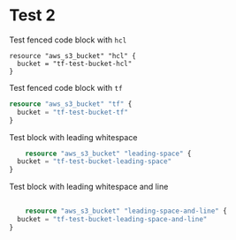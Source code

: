# Test 2

Test fenced code block with `hcl`

```hcl
resource "aws_s3_bucket" "hcl" {
  bucket = "tf-test-bucket-hcl"
}
```

Test fenced code block with `tf`

```tf
resource "aws_s3_bucket" "tf" {
  bucket = "tf-test-bucket-tf"
}
```

Test block with leading whitespace

```terraform
    resource "aws_s3_bucket" "leading-space" {
  bucket = "tf-test-bucket-leading-space"
}
```

Test block with leading whitespace and line

```terraform
    
    resource "aws_s3_bucket" "leading-space-and-line" {
  bucket = "tf-test-bucket-leading-space-and-line"
}
```
